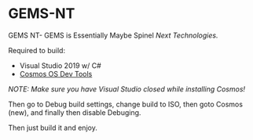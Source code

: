# GEMS-NT
GEMS NT- GEMS is Essentially Maybe Spinel *Next Technologies.*

Required to build:

* Visual Studio 2019 w/ C#
* [Cosmos OS Dev Tools](https://github.com/CosmosOS/Cosmos/releases)

*NOTE: Make sure you have Visual Studio closed while installing Cosmos!*

Then go to Debug build settings, change build to ISO, then goto Cosmos (new), and finally then disable Debuging.

Then just build it and enjoy.
